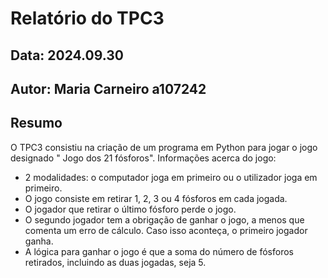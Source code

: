 # Relatório do TPC3
## Data: 2024.09.30
## Autor: Maria Carneiro a107242

## Resumo 
 
O TPC3 consistiu na criação de um programa em Python para jogar o jogo designado " Jogo dos 21 fósforos". 
Informações acerca do jogo:
* 2 modalidades: o computador joga em primeiro ou o utilizador joga em primeiro. 
* O jogo consiste em retirar 1, 2, 3 ou 4 fósforos em cada jogada.
* O jogador que retirar o último fósforo perde o jogo.
* O segundo jogador tem a obrigação de ganhar o jogo, a menos que comenta um erro de cálculo. Caso isso aconteça, o primeiro jogador ganha.
* A lógica para ganhar o jogo é que a soma do número de fósforos retirados, incluindo as duas jogadas, seja 5.
